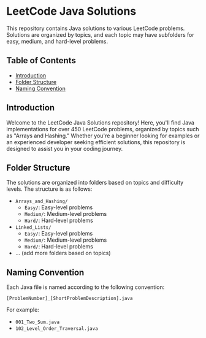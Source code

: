 # LeetCode Java Solutions


This repository contains Java solutions to various LeetCode problems. Solutions are organized by topics, and each topic may have subfolders for easy, medium, and hard-level problems.

## Table of Contents

- [Introduction](#introduction)
- [Folder Structure](#folder-structure)
- [Naming Convention](#naming-convention)

## Introduction

Welcome to the LeetCode Java Solutions repository! Here, you'll find Java implementations for over 450 LeetCode problems, organized by topics such as "Arrays and Hashing." Whether you're a beginner looking for examples or an experienced developer seeking efficient solutions, this repository is designed to assist you in your coding journey.

## Folder Structure

The solutions are organized into folders based on topics and difficulty levels. The structure is as follows:

- `Arrays_and_Hashing/`
  - `Easy/`: Easy-level problems
  - `Medium/`: Medium-level problems
  - `Hard/`: Hard-level problems
- `Linked_Lists/`
  - `Easy/`: Easy-level problems
  - `Medium/`: Medium-level problems
  - `Hard/`: Hard-level problems
- ... (add more folders based on topics)

## Naming Convention

Each Java file is named according to the following convention:

`[ProblemNumber]_[ShortProblemDescription].java`

For example:

- `001_Two_Sum.java`
- `102_Level_Order_Traversal.java`

